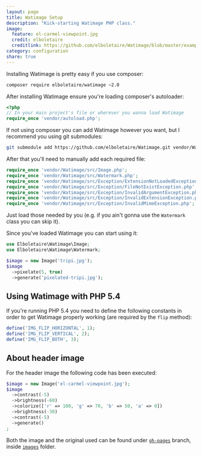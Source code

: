 ```yaml
---
layout: page
title: Watimage Setup
description: "Kick-starting Watimage PHP class."
image:
  feature: el-carmel-viewpoint.jpg
  credit: elboletaire
  creditlink: https://github.com/elboletaire/Watimage/blob/master/examples/files/LICENSE
category: configuration
share: true
---
```


Installing Watimage is pretty easy if you use composer:

~~~bash
composer require elboletaire/watimage ~2.0
~~~

After installing Watimage ensure you're loading composer's autoloader:

~~~php
<?php
// In your main project's file or wherever you wanna load Watimage
require_once 'vendor/autoload.php';
~~~

If not using composer you can add Watimage however you want, but I recommend you
using git submodules:

~~~bash
git submodule add https://github.com/elboletaire/Watimage.git vendor/Watimage
~~~

After that you'll need to manually add each required file:

~~~php
require_once 'vendor/Watimage/src/Image.php';
require_once 'vendor/Watimage/src/Watermark.php';
require_once 'vendor/Watimage/src/Exception/ExtensionNotLoadedException.php';
require_once 'vendor/Watimage/src/Exception/FileNotExistException.php';
require_once 'vendor/Watimage/src/Exception/InvalidArgumentException.php';
require_once 'vendor/Watimage/src/Exception/InvalidExtensionException.php';
require_once 'vendor/Watimage/src/Exception/InvalidMimeException.php';
~~~

Just load those needed by you (e.g. if you ain't gonna use the `Watermark` class
you can skip it).

Since you've loaded Watimage you can start using it:

~~~php
use Elboletaire\Watimage\Image;
use Elboletaire\Watimage\Watermark;

$image = new Image('tripi.jpg');
$image
  ->pixelate(5, true)
  ->generate('pixelated-tripi.jpg');
~~~


Using Watimage with PHP 5.4
---------------------------

If you're running PHP 5.4 you need to define the following constants in order to
get Watimage properly working (are required by the `flip` method):

~~~php
define('IMG_FLIP_HORIZONTAL', 1);
define('IMG_FLIP_VERTICAL', 2);
define('IMG_FLIP_BOTH', 3);
~~~

About header image
------------------

For the header image the following code has been executed:

~~~php
$image = new Image('el-carmel-viewpoint.jpg');
$image
  ->contrast(-5)
  ->brightness(-60)
  ->colorize(['r' => 100, 'g' => 70, 'b' => 50, 'a' => 0])
  ->brightness(-30)
  ->contrast(-5)
  ->generate()
;
~~~

Both the image and the original used can be found under
[`gh-pages`](https://github.com/elboletaire/watimage/tree/gh-pages) branch,
inside [`images`](https://github.com/elboletaire/Watimage/tree/gh-pages/images) folder.
